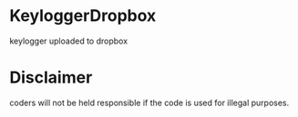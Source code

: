 # KeyloggerDropbox
keylogger uploaded to dropbox

# Disclaimer
coders will not be held responsible if the code is used for illegal purposes.
